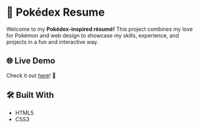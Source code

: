 # 🎒 Pokédex Resume
Welcome to my **Pokédex-inspired résumé!** This project combines my love for Pokémon and web design to showcase my skills, experience, and projects in a fun and interactive way.

## 🌐 Live Demo
Check it out [here](https://hichtala.github.io/)! 🎉

## 🛠️ Built With
- HTML5
- CSS3